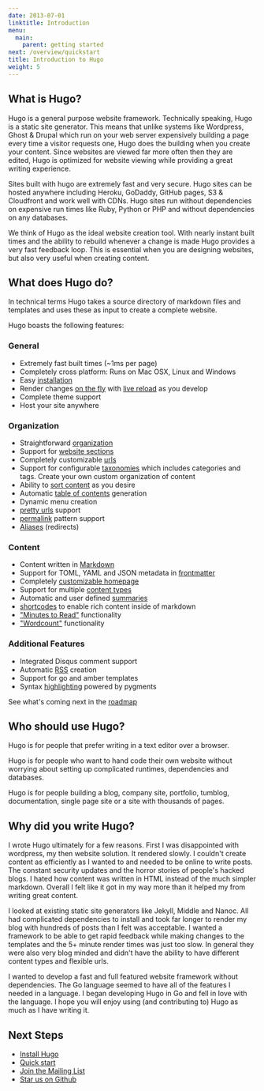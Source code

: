 ```yaml
---
date: 2013-07-01
linktitle: Introduction
menu:
  main:
    parent: getting started
next: /overview/quickstart
title: Introduction to Hugo
weight: 5
---
```


## What is Hugo?

Hugo is a general purpose website framework. Technically speaking, Hugo is
a static site generator. This means that unlike systems like Wordpress,
Ghost & Drupal which run on your web server expensively building a page
every time a visitor requests one, Hugo does the building when you create
your content. Since websites are viewed far more often then they are
edited, Hugo is optimized for website viewing while providing a great
writing experience. 

Sites built with hugo are extremely fast and very secure. Hugo sites can
be hosted anywhere including Heroku, GoDaddy, GitHub pages, S3
& Cloudfront and work well with CDNs. Hugo sites run without dependencies
on expensive run times like Ruby, Python or PHP and without dependencies
on any databases.

We think of Hugo as the ideal website creation tool. With nearly instant
built times and the ability to rebuild whenever a change is made Hugo
provides a very fast feedback loop. This is essential when you are
designing websites, but also very useful when creating content.  

## What does Hugo do?

In technical terms Hugo takes a source directory of markdown files and
templates and uses these as input to create a complete website. 

Hugo boasts the following features:

### General

  * Extremely fast built times (~1ms per page)
  * Completely cross platform: Runs on Mac OSX, Linux and Windows 
  * Easy [installation](/overview/installing)
  * Render changes [on the fly](/overview/usage) with [live reload](#) as you develop
  * Complete theme support
  * Host your site anywhere

### Organization

  * Straightforward [organization](/content/organization)
  * Support for [website sections](/content/sections)
  * Completely customizable [urls](/extras/urls)
  * Support for configurable [taxonomies](/indexes/overview) which includes categories and tags.  Create your own custom organization of content
  * Ability to [sort content](/content/ordering) as you desire
  * Automatic [table of contents](/extras/toc) generation
  * Dynamic menu creation
  * [pretty urls](/extras/urls) support
  * [permalink](/extras/permalinks) pattern support
  * [Aliases](/extras/aliases) (redirects)

### Content

  * Content written in [Markdown](/content/example)
  * Support for TOML, YAML and JSON metadata in [frontmatter](/content/front-matter)
  * Completely [customizable homepage](/layout/homepage)
  * Support for multiple [content types](/content/types)
  * Automatic and user defined [summaries](/content/summaries)
  * [shortcodes](/extras/shortcodes) to enable rich content inside of markdown
  * ["Minutes to Read"](/layout/variables) functionality
  * ["Wordcount"](/layout/variables) functionality

### Additional Features

  * Integrated Disqus comment support
  * Automatic [RSS](/layout/rss) creation
  * Support for go and amber templates
  * Syntax [highlighting](/extras/highlighting) powered by pygments

See what's coming next in the [roadmap](/meta/roadmap)

## Who should use Hugo?

Hugo is for people that prefer writing in a text editor over
a browser.

Hugo is for people who want to hand code their own website without
worrying about setting up complicated runtimes, dependencies and
databases. 

Hugo is for people building a blog, company site, portfolio, tumblog,
documentation, single page site or a site with thousands of
pages. 

## Why did you write Hugo?

I wrote Hugo ultimately for a few reasons. First I was disappointed with
wordpress, my then website solution. It rendered slowly. I couldn't create
content as efficiently as I wanted to and needed to be online to write
posts. The constant security updates and the horror stories of people's
hacked blogs. I hated how content was written in HTML instead of the much
simpler markdown. Overall I felt like it got in my way more than it helped
my from writing great content.

I looked at existing static site generators like Jekyll, Middle and Nanoc.
All had complicated dependencies to install and took far longer to render
my blog with hundreds of posts than I felt was acceptable. I wanted
a framework to be able to get rapid feedback while making changes to the
templates and the 5+ minute render times was just too slow. In general
they were also very blog minded and didn't have the ability to have
different content types and flexible urls.

I wanted to develop a fast and full featured website framework without
dependencies. The Go language seemed to have all of the features I needed
in a language. I began developing Hugo in Go and fell in love with the
language. I hope you will enjoy using (and contributing to) Hugo as much
as I have writing it.

## Next Steps

 * [Install Hugo](/overview/installing)
 * [Quick start](/overview/quickstart)
 * [Join the Mailing List](/community/mailing-list)
 * [Star us on Github](http://github.com/spf13/hugo)
